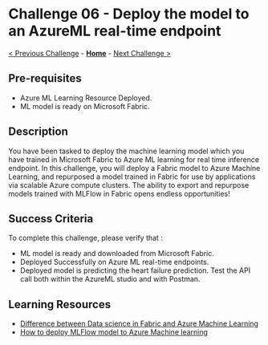 # Challenge 06 - Deploy the model to an AzureML real-time endpoint

[< Previous Challenge](./Challenge-05.md) - **[Home](../README.md)** - [Next Challenge >](./Challenge-07.md)

## Pre-requisites
- Azure ML Learning Resource Deployed.
- ML model is ready on Microsoft Fabric.

## Description

You have been tasked to deploy the machine learning model which you have trained in Microsoft Fabric to Azure ML learning for real time inference endpoint.  In this challenge, you will deploy a Fabric model to Azure Machine Learning, and repurposed a model trained in Fabric for use by applications via scalable Azure compute clusters.  The ability to export and repurpose models trained with MLFlow in Fabric opens endless opportunities!

## Success Criteria

To complete this challenge, please verify that :
  - ML model is ready and downloaded from Microsoft Fabric.
  - Deployed Successfully on Azure ML real-time endpoints.
  - Deployed model is predicting the heart failure prediction. Test the API call both within the AzureML studio and with Postman.


## Learning Resources
  - [Difference between Data science in Fabric and Azure Machine Learning](https://www.linkedin.com/pulse/comparing-microsoft-fabric-azure-machine-learning-which-kim-berg)
  - [How to deploy MLFlow model to Azure Machine learning](https://learn.microsoft.com/en-us/azure/machine-learning/how-to-deploy-mlflow-models-online-endpoints?view=azureml-api-2&tabs=studio)
    
